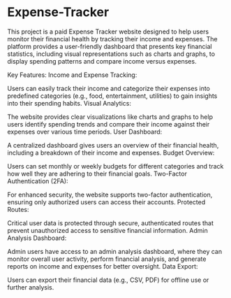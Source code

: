 # Expense-Tracker
This project is a paid Expense Tracker website designed to help users monitor their financial health by tracking their income and expenses. The platform provides a user-friendly dashboard that presents key financial statistics, including visual representations such as charts and graphs, to display spending patterns and compare income versus expenses.

Key Features:
Income and Expense Tracking:

Users can easily track their income and categorize their expenses into predefined categories (e.g., food, entertainment, utilities) to gain insights into their spending habits.
Visual Analytics:

The website provides clear visualizations like charts and graphs to help users identify spending trends and compare their income against their expenses over various time periods.
User Dashboard:

A centralized dashboard gives users an overview of their financial health, including a breakdown of their income and expenses.
Budget Overview:

Users can set monthly or weekly budgets for different categories and track how well they are adhering to their financial goals.
Two-Factor Authentication (2FA):

For enhanced security, the website supports two-factor authentication, ensuring only authorized users can access their accounts.
Protected Routes:

Critical user data is protected through secure, authenticated routes that prevent unauthorized access to sensitive financial information.
Admin Analysis Dashboard:

Admin users have access to an admin analysis dashboard, where they can monitor overall user activity, perform financial analysis, and generate reports on income and expenses for better oversight.
Data Export:

Users can export their financial data (e.g., CSV, PDF) for offline use or further analysis.
